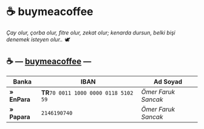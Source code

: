 # ☕ buymeacoffee

_Çay olur, çorba olur, fitre olur, zekat olur; kenarda dursun, belki bişi denemek isteyen olur.. 🕊_

## ☕ **—** [**buymeacoffee**](https://www.buymeacoffee.com/keyiflerolsun) **—** <a href="#buymeacoffee" id="buymeacoffee"></a>

| Banka        | IBAN                                   | Ad Soyad            |
| ------------ | -------------------------------------- | ------------------- |
| **» EnPara** | **TR**`70 0011 1000 0000 0118 5102 59` | _Ömer Faruk Sancak_ |
| **» Papara** | `2146190740`                           | _Ömer Faruk Sancak_ |
